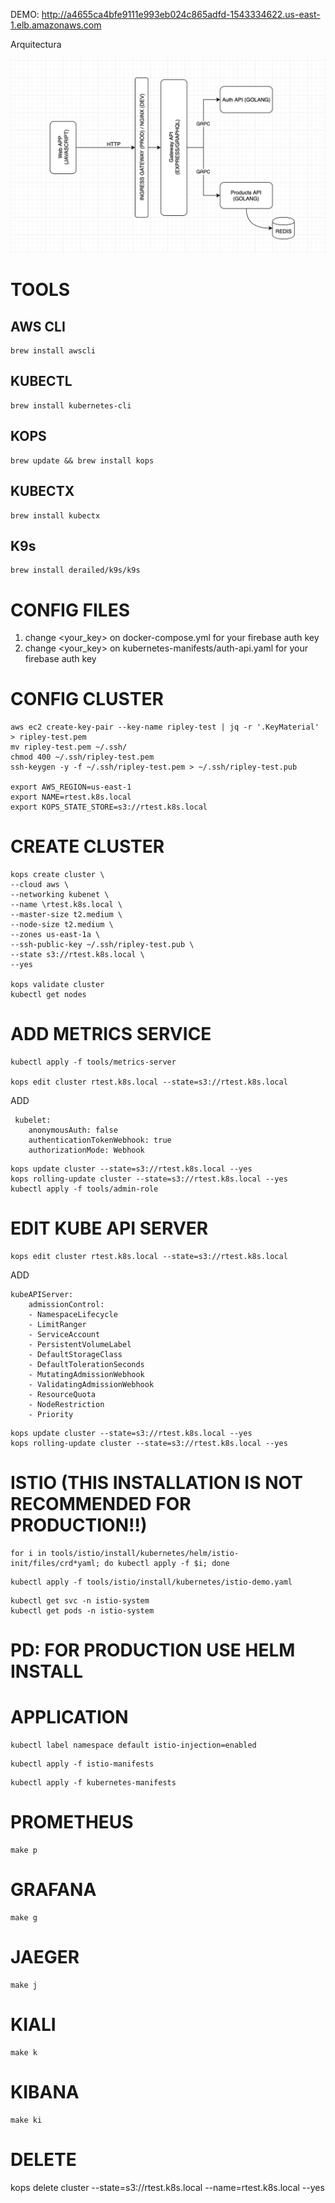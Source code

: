 DEMO: http://a4655ca4bfe9111e993eb024c865adfd-1543334622.us-east-1.elb.amazonaws.com

Arquitectura

![Alt text](images/architecture.png?raw=true "Architecture")

# TOOLS

## AWS CLI

```
brew install awscli
```

## KUBECTL

```
brew install kubernetes-cli
```

## KOPS

```
brew update && brew install kops
```

## KUBECTX

```
brew install kubectx
```

## K9s

```
brew install derailed/k9s/k9s
```

# CONFIG FILES

1. change <your_key> on docker-compose.yml for your firebase auth key
2. change <your_key> on kubernetes-manifests/auth-api.yaml for your firebase auth key

# CONFIG CLUSTER

```
aws ec2 create-key-pair --key-name ripley-test | jq -r '.KeyMaterial' > ripley-test.pem
mv ripley-test.pem ~/.ssh/
chmod 400 ~/.ssh/ripley-test.pem
ssh-keygen -y -f ~/.ssh/ripley-test.pem > ~/.ssh/ripley-test.pub

export AWS_REGION=us-east-1
export NAME=rtest.k8s.local
export KOPS_STATE_STORE=s3://rtest.k8s.local
```

# CREATE CLUSTER

```
kops create cluster \
--cloud aws \
--networking kubenet \
--name \rtest.k8s.local \
--master-size t2.medium \
--node-size t2.medium \
--zones us-east-1a \
--ssh-public-key ~/.ssh/ripley-test.pub \
--state s3://rtest.k8s.local \
--yes

kops validate cluster
kubectl get nodes
```

# ADD METRICS SERVICE

```
kubectl apply -f tools/metrics-server

kops edit cluster rtest.k8s.local --state=s3://rtest.k8s.local
```

ADD

```
 kubelet:
    anonymousAuth: false
    authenticationTokenWebhook: true
    authorizationMode: Webhook
```

```
kops update cluster --state=s3://rtest.k8s.local --yes
kops rolling-update cluster --state=s3://rtest.k8s.local --yes
kubectl apply -f tools/admin-role
```

# EDIT KUBE API SERVER

```
kops edit cluster rtest.k8s.local --state=s3://rtest.k8s.local
```

ADD

```
kubeAPIServer:
    admissionControl:
    - NamespaceLifecycle
    - LimitRanger
    - ServiceAccount
    - PersistentVolumeLabel
    - DefaultStorageClass
    - DefaultTolerationSeconds
    - MutatingAdmissionWebhook
    - ValidatingAdmissionWebhook
    - ResourceQuota
    - NodeRestriction
    - Priority
```

```
kops update cluster --state=s3://rtest.k8s.local --yes
kops rolling-update cluster --state=s3://rtest.k8s.local --yes
```

# ISTIO (THIS INSTALLATION IS NOT RECOMMENDED FOR PRODUCTION!!)

```
for i in tools/istio/install/kubernetes/helm/istio-init/files/crd*yaml; do kubectl apply -f $i; done
```

```
kubectl apply -f tools/istio/install/kubernetes/istio-demo.yaml
```

```
kubectl get svc -n istio-system
kubectl get pods -n istio-system
```

# PD: FOR PRODUCTION USE HELM INSTALL

# APPLICATION

```
kubectl label namespace default istio-injection=enabled
```

```
kubectl apply -f istio-manifests
```

```
kubectl apply -f kubernetes-manifests
```

# PROMETHEUS

```
make p
```

# GRAFANA

```
make g
```

# JAEGER

```
make j
```

# KIALI

```
make k
```

# KIBANA

```
make ki
```

# DELETE

kops delete cluster --state=s3://rtest.k8s.local --name=rtest.k8s.local --yes
